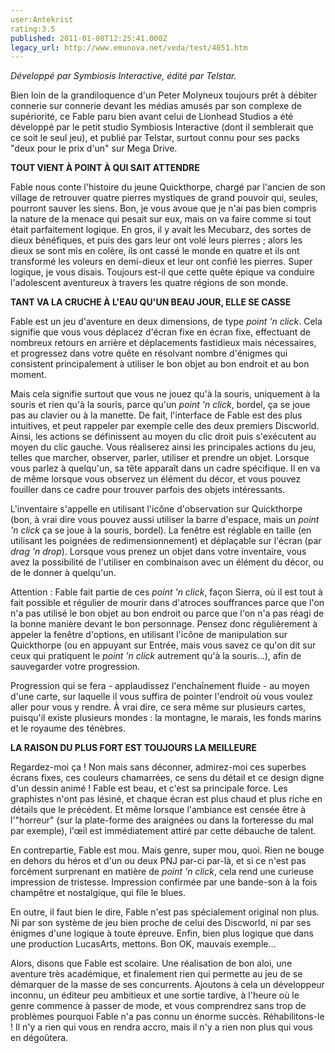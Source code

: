 ```yaml
---
user:Antekrist
rating:3.5
published: 2011-01-08T12:25:41.000Z
legacy_url: http://www.emunova.net/veda/test/4051.htm
---
```

_Développé par Symbiosis Interactive, édité par Telstar._  

  

Bien loin de la grandiloquence d'un Peter Molyneux toujours prêt à débiter connerie sur connerie devant les médias amusés par son complexe de supériorité, ce Fable paru bien avant celui de Lionhead Studios a été développé par le petit studio Symbiosis Interactive (dont il semblerait que ce soit le seul jeu), et publié par Telstar, surtout connu pour ses packs "deux pour le prix d'un" sur Mega Drive.  

  

**TOUT VIENT À POINT À QUI SAIT ATTENDRE**  

Fable nous conte l'histoire du jeune Quickthorpe, chargé par l'ancien de son village de retrouver quatre pierres mystiques de grand pouvoir qui, seules, pourront sauver les siens. Bon, je vous avoue que je n'ai pas bien compris la nature de la menace qui pesait sur eux, mais on va faire comme si tout était parfaitement logique. En gros, il y avait les Mecubarz, des sortes de dieux bénéfiques, et puis des gars leur ont volé leurs pierres ; alors les dieux se sont mis en colère, ils ont cassé le monde en quatre et ils ont transformé les voleurs en demi-dieux et leur ont confié les pierres. Super logique, je vous disais. Toujours est-il que cette quête épique va conduire l'adolescent aventureux à travers les quatre régions de son monde.  

  

**TANT VA LA CRUCHE À L'EAU QU'UN BEAU JOUR, ELLE SE CASSE**  

Fable est un jeu d'aventure en deux dimensions, de type _point 'n click_. Cela signifie que vous vous déplacez d'écran fixe en écran fixe, effectuant de nombreux retours en arrière et déplacements fastidieux mais nécessaires, et progressez dans votre quête en résolvant nombre d'énigmes qui consistent principalement à utiliser le bon objet au bon endroit et au bon moment.  

Mais cela signifie surtout que vous ne jouez qu'à la souris, uniquement à la souris et rien qu'à la souris, parce qu'un _point 'n click_, bordel, ça se joue pas au clavier ou à la manette. De fait, l'interface de Fable est des plus intuitives, et peut rappeler par exemple celle des deux premiers Discworld. Ainsi, les actions se définissent au moyen du clic droit puis s'exécutent au moyen du clic gauche. Vous réaliserez ainsi les principales actions du jeu, telles que marcher, observer, parler, utiliser et prendre un objet. Lorsque vous parlez à quelqu'un, sa tête apparaît dans un cadre spécifique. Il en va de même lorsque vous observez un élément du décor, et vous pouvez fouiller dans ce cadre pour trouver parfois des objets intéressants.  

L'inventaire s'appelle en utilisant l'icône d'observation sur Quickthorpe (bon, à vrai dire vous pouvez aussi utiliser la barre d'espace, mais un _point 'n click_ ça se joue à la souris, bordel). La fenêtre est réglable en taille (en utilisant les poignées de redimensionnement) et déplaçable sur l'écran (par _drag 'n drop_). Lorsque vous prenez un objet dans votre inventaire, vous avez la possibilité de l'utiliser en combinaison avec un élément du décor, ou de le donner à quelqu'un.  

Attention : Fable fait partie de ces _point 'n click_, façon Sierra, où il est tout à fait possible et régulier de mourir dans d'atroces souffrances parce que l'on n'a pas utilisé le bon objet au bon endroit ou parce que l'on n'a pas réagi de la bonne manière devant le bon personnage. Pensez donc régulièrement à appeler la fenêtre d'options, en utilisant l'icône de manipulation sur Quickthorpe (ou en appuyant sur Entrée, mais vous savez ce qu'on dit sur ceux qui pratiquent le _point 'n click_ autrement qu'à la souris...), afin de sauvegarder votre progression.  

Progression qui se fera - applaudissez l'enchaînement fluide - au moyen d'une carte, sur laquelle il vous suffira de pointer l'endroit où vous voulez aller pour vous y rendre. À vrai dire, ce sera même sur plusieurs cartes, puisqu'il existe plusieurs mondes : la montagne, le marais, les fonds marins et le royaume des ténèbres.  

  

**LA RAISON DU PLUS FORT EST TOUJOURS LA MEILLEURE**  

Regardez-moi ça ! Non mais sans déconner, admirez-moi ces superbes écrans fixes, ces couleurs chamarrées, ce sens du détail et ce design digne d'un dessin animé ! Fable est beau, et c'est sa principale force. Les graphistes n'ont pas lésiné, et chaque écran est plus chaud et plus riche en détails que le précédent. Et même lorsque l'ambiance est censée être à l'"horreur" (sur la plate-forme des araignées ou dans la forteresse du mal par exemple), l'œil est immédiatement attiré par cette débauche de talent.  

En contrepartie, Fable est mou. Mais genre, super mou, quoi. Rien ne bouge en dehors du héros et d'un ou deux PNJ par-ci par-là, et si ce n'est pas forcément surprenant en matière de _point 'n click_, cela rend une curieuse impression de tristesse. Impression confirmée par une bande-son à la fois champêtre et nostalgique, qui file le blues.  

En outre, il faut bien le dire, Fable n'est pas spécialement original non plus. Ni par son système de jeu bien proche de celui des Discworld, ni par ses énigmes d'une logique à toute épreuve. Enfin, bien plus logique que dans une production LucasArts, mettons. Bon OK, mauvais exemple...   

Alors, disons que Fable est scolaire. Une réalisation de bon aloi, une aventure très académique, et finalement rien qui permette au jeu de se démarquer de la masse de ses concurrents. Ajoutons à cela un développeur inconnu, un éditeur peu ambitieux et une sortie tardive, à l'heure où le genre commence à passer de mode, et vous comprendrez sans trop de problèmes pourquoi Fable n'a pas connu un énorme succès. Réhabilitons-le ! Il n'y a rien qui vous en rendra accro, mais il n'y a rien non plus qui vous en dégoûtera.